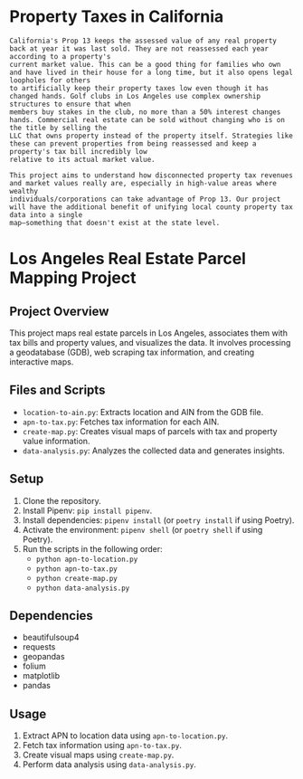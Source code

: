 # Property Taxes in California
```
California's Prop 13 keeps the assessed value of any real property back at year it was last sold. They are not reassessed each year according to a property's
current market value. This can be a good thing for families who own and have lived in their house for a long time, but it also opens legal loopholes for others
to artificially keep their property taxes low even though it has changed hands. Golf clubs in Los Angeles use complex ownership structures to ensure that when
members buy stakes in the club, no more than a 50% interest changes hands. Commercial real estate can be sold without changing who is on the title by selling the
LLC that owns property instead of the property itself. Strategies like these can prevent properties from being reassessed and keep a property's tax bill incredibly low
relative to its actual market value.

This project aims to understand how disconnected property tax revenues and market values really are, especially in high-value areas where wealthy
individuals/corporations can take advantage of Prop 13. Our project will have the additional benefit of unifying local county property tax data into a single
map—something that doesn't exist at the state level. 
```

# Los Angeles Real Estate Parcel Mapping Project

## Project Overview
This project maps real estate parcels in Los Angeles, associates them with tax bills and property values, and visualizes the data. It involves processing a geodatabase (GDB), web scraping tax information, and creating interactive maps.

## Files and Scripts
- `location-to-ain.py`: Extracts location and AIN from the GDB file.
- `apn-to-tax.py`: Fetches tax information for each AIN.
- `create-map.py`: Creates visual maps of parcels with tax and property value information.
- `data-analysis.py`: Analyzes the collected data and generates insights.

## Setup
1. Clone the repository.
2. Install Pipenv: `pip install pipenv`.
3. Install dependencies: `pipenv install` (or `poetry install` if using Poetry).
4. Activate the environment: `pipenv shell` (or `poetry shell` if using Poetry).
5. Run the scripts in the following order:
    - `python apn-to-location.py`
    - `python apn-to-tax.py`
    - `python create-map.py`
    - `python data-analysis.py`

## Dependencies
- beautifulsoup4
- requests
- geopandas
- folium
- matplotlib
- pandas

## Usage
1. Extract APN to location data using `apn-to-location.py`.
2. Fetch tax information using `apn-to-tax.py`.
3. Create visual maps using `create-map.py`.
4. Perform data analysis using `data-analysis.py`.
